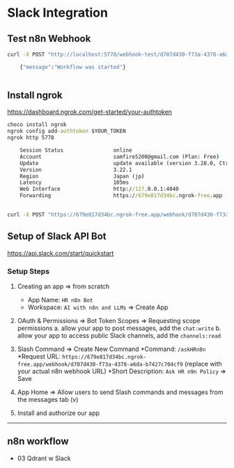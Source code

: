 # Slack Integration

## Test n8n Webhook

```bash
curl -X POST "http://localhost:5778/webhook-test/d707d430-f73a-4378-a6da-b7427c704cf9"   --data "text=what is overtime policy?"

    {"message":"Workflow was started"}
    
```

## Install ngrok

<https://dashboard.ngrok.com/get-started/your-authtoken>

```cmd
choco install ngrok
ngrok config add-authtoken $YOUR_TOKEN
ngrok http 5778

    Session Status                online
    Account                       samfire5200@gmail.com (Plan: Free)
    Update                        update available (version 3.28.0, Ctrl-U to update)
    Version                       3.22.1
    Region                        Japan (jp)
    Latency                       105ms
    Web Interface                 http://127.0.0.1:4040
    Forwarding                    https://679e817d34bc.ngrok-free.app -> http://localhost:5778
                                     
```

```bash
curl -X POST "https://679e817d34bc.ngrok-free.app/webhook/d707d430-f73a-4378-a6da-b7427c704cf9"   --data "text=what is overtime policy?"
```

## Setup of Slack API Bot

<https://api.slack.com/start/quickstart>

### **Setup Steps**

1. Creating an app => from scratch

   * App Name: `HR n8n Bot`
   * Workspace: `AI with n8n and LLMs` => Create App

2. OAuth & Permissions => Bot Token Scopes => Requesting scope permissions
   a. allow your app to post messages, add the `chat:write`
   b. allow your app to access public Slack channels, add the `channels:read`

3. Slash Command => Create New Command
   *Command: `/askHRn8n`
   *Request URL: `https://679e817d34bc.ngrok-free.app/webhook/d707d430-f73a-4378-a6da-b7427c704cf9`
   (replace with your actual n8n webhook URL)
   *Short Description: `Ask HR n9n Policy` => Save

4. App Home => Allow users to send Slash commands and messages from the messages tab (v)

5. Install and authorize our app

---

## n8n workflow

* 03 Qdrant w Slack
